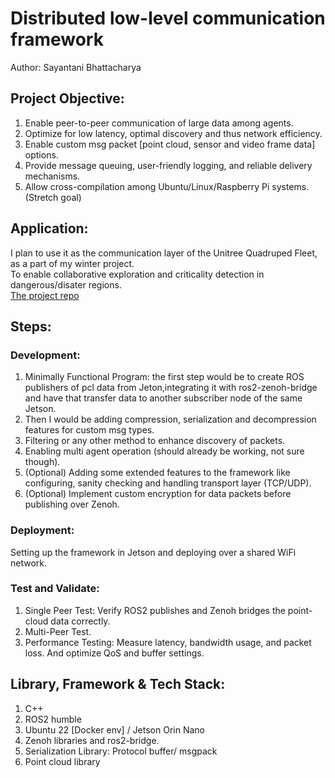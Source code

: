 # Distributed low-level communication framework

Author: Sayantani Bhattacharya

## Project Objective:

 1. Enable peer-to-peer communication of large data among agents.
 2. Optimize for low latency, optimal discovery and thus network efficiency.
 3. Enable custom msg packet [point cloud, sensor and video frame data] options.
 4. Provide message queuing, user-friendly logging, and reliable delivery mechanisms.
 5. Allow cross-compilation among Ubuntu/Linux/Raspberry Pi systems. (Stretch goal)
 
## Application:
I plan to use it as the communication layer of the Unitree Quadruped Fleet, as a part of my winter project.</br>
To enable collaborative exploration and criticality detection in dangerous/disater regions.</br>
[The project repo](https://github.com/Sayantani-Bhattacharya/Multi-Hetro-Agent-Exploration-on-UnitreeGOs)


## Steps:

### Development:
1. Minimally Functional Program: the first step would be to create ROS publishers of pcl data from Jeton,integrating it with ros2-zenoh-bridge and have that transfer data to another subscriber node of the same Jetson. 
2. Then I would be adding compression, serialization and decompression features for custom msg types.
3. Filtering or any other method to enhance discovery of packets.
4. Enabling multi agent operation (should already be working, not sure though).
5. (Optional) Adding some extended features to the framework like configuring, sanity checking and handling transport layer (TCP/UDP). 
6. (Optional) Implement custom encryption for data packets before publishing over Zenoh.

### Deployment: 
Setting up the framework in Jetson and  deploying over a shared WiFi network.
### Test and Validate:
1. Single Peer Test: Verify ROS2 publishes and Zenoh bridges the point-cloud data correctly.
2. Multi-Peer Test.
3. Performance Testing: Measure latency, bandwidth usage, and packet loss. And optimize QoS and buffer settings.


## Library, Framework & Tech Stack:
1. C++
2. ROS2 humble
3. Ubuntu 22 [Docker env] / Jetson Orin Nano
4. Zenoh libraries and ros2-bridge.
5. Serialization Library: Protocol buffer/ msgpack
6. Point cloud library


